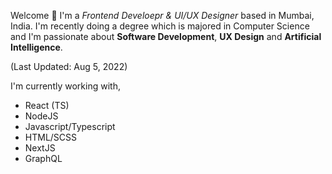 Welcome 👋 I'm a _Frontend Develoepr & UI/UX Designer_ based in Mumbai, India. I'm recently doing a degree which is majored in Computer Science and I'm passionate about **Software Development**, **UX Design** and **Artificial Intelligence**.

(Last Updated: Aug 5, 2022)

I'm currently working with,

-   React (TS)
-   NodeJS
-   Javascript/Typescript
-   HTML/SCSS
-   NextJS
-   GraphQL
